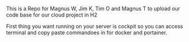 This is a Repo for Magnus W, Jim K, Tim O and Magnus T to upload our code base for our cloud project in H2

First thing you want running on your server is cockpit so you can access terminal and copy paste commandoes in for docker and portainer.